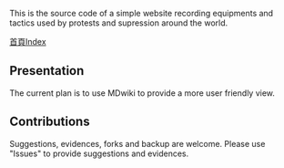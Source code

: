 This is the source code of a simple website recording equipments and tactics used by protests and supression around the world.

[首頁Index](index.md)

## Presentation

The current plan is to use MDwiki to provide a more user friendly view.

## Contributions

Suggestions, evidences, forks and backup are welcome. Please use "Issues" to provide suggestions and evidences.
